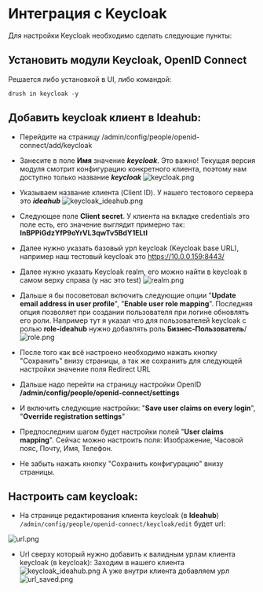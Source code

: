 # Интеграция с Keycloak

Для настройки Keycloak необходимо сделать следующие пункты:

## Установить модули Keycloak, OpenID Connect

Решается либо установкой в UI, либо командой:
```
drush in keycloak -y
```

## Добавить keycloak клиент в Ideahub:
- Перейдите на страницу /admin/config/people/openid-connect/add/keycloak

- Занесите в поле **Имя** значение _**keycloak**_. Это важно! Текущая версия модуля смотрит конфигурацию конкретного клиента, поэтому нам доступно только название _**keycloak**_
![keycloak.png](/.attachments/keycloak-55b851b8-2a19-43f4-807f-56b0633cf812.png)

- Указываем название клиента (Client ID). У нашего тестового сервера это **_ideahub_**
![keycloak_ideahub.png](/.attachments/keycloak_ideahub-029dabe5-a556-47ad-815e-9c4e67971a3a.png)

- Следующее поле **Client secret**. У клиента на вкладке credentials это поле есть, его значение выглядит  примерно так: **InBPPiGdzYfP9oYrVL3qwTv5BdY1ELtl**

- Далее нужно указать базовый урл keycloak (Keycloak base URL), например наш тестовый keycloak это https://10.0.0.159:8443/

- Далее нужно указать Keycloak realm, его можно найти в keycloak в самом верху справа (у нас это test)
![realm.png](/.attachments/realm-ce1f2021-c579-4e60-b712-dd856fdb4159.png)

- Дальше я бы посоветовал включить следующие опции "**Update email address in user profile**", "**Enable user role mapping**". Последняя опция позволяет при создании пользователя при логине обновлять его роли.
Например тут я указал что для пользователей keycloak с ролью **role-ideahub** нужно добавлять роль **Бизнес-Пользователь**/
![role.png](/.attachments/role-ccd3c5ca-9954-4b58-ab04-970399d3589d.png)

- После того как всё настроено необходимо нажать кнопку "Сохранить" внизу страницы, а так же сохранить для следующей настройки значение поля Redirect URL

- Дальше надо перейти на страницу настройки OpenID **/admin/config/people/openid-connect/settings**

- И включить следующие настройки:  "**Save user claims on every login**", "**Override registration settings**"

- Предпоследним шагом будет настройки полей "**User claims mapping**". Сейчас можно настроить поля: Изображение, Часовой пояс, Почту, Имя, Телефон.

- Не забыть нажать кнопку "Сохранить конфигурацию" внизу страницы.

## Настроить сам keycloak:

- На странице редактирования клиента keycloak (в **Ideahub**) ```/admin/config/people/openid-connect/keycloak/edit``` будет url:

![url.png](/.attachments/url-3dcbb4a5-4300-4683-adde-c2ecc892fbf8.png)

- Url сверху который нужно добавить к валидным урлам клиента keycloak (в keycloak):
Заходим в нашего клиента
![keycloak_ideahub.png](/.attachments/keycloak_ideahub-029dabe5-a556-47ad-815e-9c4e67971a3a.png)
А уже внутри клиента добавляем урл
![url_saved.png](/.attachments/url_saved-88b9a380-692f-454f-ba7a-595cd9401933.png)


